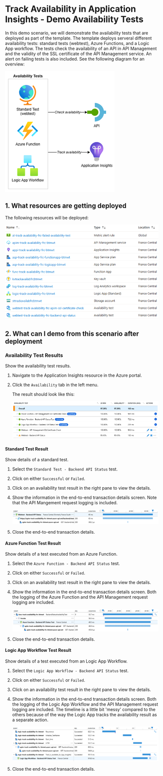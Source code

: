# Track Availability in Application Insights - Demo Availability Tests

In this demo scenario, we will demonstrate the availability tests that are deployed as part of the template. The template deploys serveral different availability tests: standard tests (webtest), Azure Functions, and a Logic App workflow. The tests check the availability of an API in API Management and the validity of the SSL certificate of the API Management service. An alert on failing tests is also included. See the following diagram for an overview:

![Infra](https://raw.githubusercontent.com/ronaldbosma/track-availability-in-app-insights/refs/heads/main/images/track-availability-diagrams-app.png)

## 1. What resources are getting deployed

The following resources will be deployed:

![Deployed Resources](https://raw.githubusercontent.com/ronaldbosma/track-availability-in-app-insights/refs/heads/main/images/deployed-resources.png)


## 2. What can I demo from this scenario after deployment

### Availability Test Results

Show the availability test results.

1. Navigate to the Application Insights resource in the Azure portal.
1. Click the `Availability` tab in the left menu.

   The result should look like this:

   ![Availability Test Results](https://raw.githubusercontent.com/ronaldbosma/track-availability-in-app-insights/refs/heads/main/images/availability-test-results.png)

#### Standard Test Result

Show details of a standard test.

1. Select the `Standard Test - Backend API Status` test.
1. Click on either `Successful` or `Failed`.
1. Click on an availability test result in the right pane to view the details.
1. Show the information in the end-to-end transaction details screen. Note that the API Mangement request logging is included.  

   ![Standard Test - End-to-end Transaction Details](https://raw.githubusercontent.com/ronaldbosma/track-availability-in-app-insights/refs/heads/main/images/standard-test-end-to-end-transaction-details.png)

1. Close the end-to-end transaction details.

#### Azure Function Test Result

Show details of a test executed from an Azure Function.

1. Select the `Azure Function - Backend API Status` test.
1. Click on either `Successful` or `Failed`.
1. Click on an availability test result in the right pane to view the details.
1. Show the information in the end-to-end transaction details screen. Both the logging of the Azure Function and the API Management request logging are included.  

   ![Azure Function - End-to-end Transaction Details](https://raw.githubusercontent.com/ronaldbosma/track-availability-in-app-insights/refs/heads/main/images/azure-function-end-to-end-transaction-details.png)

1. Close the end-to-end transaction details.

#### Logic App Workflow Test Result

Show details of a test executed from an Logic App Workflow.

1. Select the `Logic App Workflow - Backend API Status` test.
1. Click on either `Successful` or `Failed`.
1. Click on an availability test result in the right pane to view the details.
1. Show the information in the end-to-end transaction details screen. Both the logging of the Logic App Workflow and the API Management request logging are included. The timeline is a little bit 'messy' compared to the others because of the way the Logic App tracks the availability result as a separate action.  

   ![Logic App Workflow - End-to-end Transaction Details](https://raw.githubusercontent.com/ronaldbosma/track-availability-in-app-insights/refs/heads/main/images/logic-app-workflow-end-to-end-transaction-details.png)

1. Close the end-to-end transaction details.